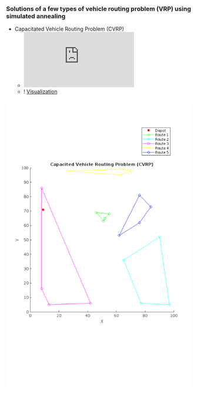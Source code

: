 ### Solutions of a few types of vehicle routing problem (VRP) using simulated annealing 
 * Capacitated Vehicle Routing Problem (CVRP)
   * ![Implementation & Solution](https://github.com/KMORaza/VRP-Simulated-Annealing/blob/main/solutions/cvrp.cpp)
   * ! [Visualization](https://github.com/KMORaza/VRP-Simulated-Annealing/blob/main/visualization/cvrp.m)

![](https://github.com/KMORaza/VRP-Simulated-Annealing/blob/main/figures/Figure%202024-07-21%2000_48_12.png) 

